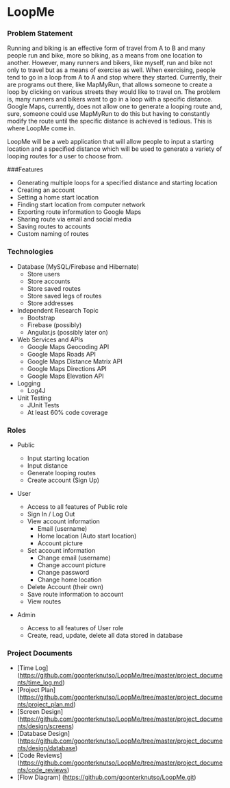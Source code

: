 # LoopMe

### Problem Statement
Running and biking is an effective form of travel from A to B and many people run and bike, more so biking, as a means from one location to another. However, many runners and bikers, like myself, run and bike not only to travel but as a means of exercise as well. When exercising, people tend to go in a loop from A to A and stop where they started. Currently, their are programs out there, like MapMyRun, that allows someone to create a loop by clicking on various streets they would like to travel on. The problem is, many runners and bikers want to go in a loop with a specific distance. Google Maps, currently, does not allow one to generate a looping route and, sure, someone could use MapMyRun to do this but having to constantly modify the route until the specific distance is achieved is tedious. This is where LoopMe come in.

LoopMe will be a web application that will allow people to input a starting location and a specified distance which will be used to generate a variety of looping routes for a user to choose from.

###Features
* Generating multiple loops for a specified distance and starting location
* Creating an account
* Setting a home start location
* Finding start location from computer network
* Exporting route information to Google Maps
* Sharing route via email and social media
* Saving routes to accounts
* Custom naming of routes

### Technologies
* Database (MySQL/Firebase and Hibernate)
  * Store users
  * Store accounts
  * Store saved routes
  * Store saved legs of routes
  * Store addresses
* Independent Research Topic
  * Bootstrap
  * Firebase (possibly)
  * Angular.js (possibly later on)
* Web Services and APIs
  * Google Maps Geocoding API
  * Google Maps Roads API
  * Google Maps Distance Matrix API
  * Google Maps Directions API
  * Google Maps Elevation API
* Logging
  * Log4J
* Unit Testing
  * JUnit Tests
  * At least 60% code coverage


### Roles
* Public
  * Input starting location
  * Input distance
  * Generate looping routes
  * Create account (Sign Up)
* User
  * Access to all features of Public role
  * Sign In / Log Out
  * View account information
    * Email (username)
    * Home location (Auto start location)
    * Account picture
  * Set account information
    * Change email (username)
    * Change account picture
    * Change password
    * Change home location
  * Delete Account (their own)
  * Save route information to account
  * View routes

* Admin
  * Access to all features of User role
  * Create, read, update, delete all data stored in database

### Project Documents
* [Time Log] (https://github.com/goonterknutso/LoopMe/tree/master/project_documents/time_log.md)
* [Project Plan] (https://github.com/goonterknutso/LoopMe/tree/master/project_documents/project_plan.md)
* [Screen Design] (https://github.com/goonterknutso/LoopMe/tree/master/project_documents/design/screens)
* [Database Design] (https://github.com/goonterknutso/LoopMe/tree/master/project_documents/design/database)
* [Code Reviews] (https://github.com/goonterknutso/LoopMe/tree/master/project_documents/code_reviews)
* [Flow Diagram] (https://github.com/goonterknutso/LoopMe.git)
